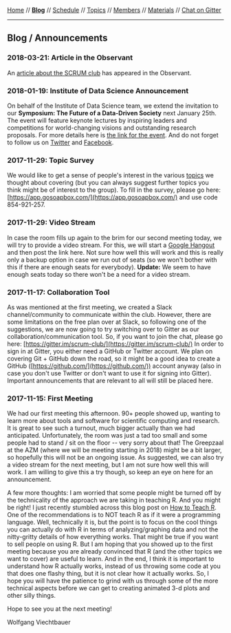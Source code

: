 [Home](README.md) // **[Blog](blog.md)** // [Schedule](schedule.md) // [Topics](topics.md) // [Members](members.md) // [Materials](/materials/materials.md) // [Chat on Gitter](https://gitter.im/scrum-club/general)

---

## Blog / Announcements

### 2018-03-21: Article in the Observant

An [article about the SCRUM club](https://www.observantonline.nl/English/Home/Articles/articleType/ArticleView/articleId/13523/SCRUM-Club-use-open-source-software-for-your-research) has appeared in the Observant.

### 2018-01-19: Institute of Data Science Announcement

On behalf of the Institute of Data Science team, we extend the invitation to our **Symposium: The Future of a Data-Driven Society** next January 25th. The event will feature keynote lectures by inspiring leaders and competitions for world-changing visions and outstanding research proposals. For more details here is [the link for the event](https://www.maastrichtuniversity.nl/events/symposium-future-data-driven-society). And do not forget to follow us on [Twitter](https://twitter.com/UM_IDS) and [Facebook](https://www.facebook.com/IDSatUM/).

### 2017-11-29: Topic Survey

We would like to get a sense of people's interest in the various [topics](topics.md) we thought about covering (but you can always suggest further topics you think might be of interest to the group). To fill in the survey, please go here: [https://app.gosoapbox.com/](https://app.gosoapbox.com/) and use code 854-921-257.

### 2017-11-29: Video Stream

In case the room fills up again to the brim for our second meeting today, we will try to provide a video stream. For this, we will start a [Google Hangout](https://hangouts.google.com/) and then post the link here. Not sure how well this will work and this is really only a backup option in case we run out of seats (so we won't bother with this if there are enough seats for everybody). **Update:** We seem to have enough seats today so there won't be a need for a video stream.

### 2017-11-17: Collaboration Tool

As was mentioned at the first meeting, we created a Slack channel/community to communicate within the club. However, there are some limitations on the free plan over at Slack, so following one of the suggestions, we are now going to try switching over to Gitter as our collaboration/communication tool. So, if you want to join the chat, please go here: [https://gitter.im/scrum-club/](https://gitter.im/scrum-club/) In order to sign in at Gitter, you either need a GitHub or Twitter account. We plan on covering Git + GitHub down the road, so it might be a good idea to create a GitHub ([https://github.com/](https://github.com/)) account anyway (also in case you don't use Twitter or don't want to use it for signing into Gitter). Important announcements that are relevant to all will still be placed here.

### 2017-11-15: First Meeting

We had our first meeting this afternoon. 90+ people showed up, wanting to learn more about tools and software for scientific computing and research. It is great to see such a turnout, much bigger actually than we had anticipated. Unfortunately, the room was just a tad too small and some people had to stand / sit on the floor -- very sorry about that! The Greepzaal at the AZM (where we will be meeting starting in 2018) might be a bit larger, so hopefully this will not be an ongoing issue. As suggested, we can also try a video stream for the next meeting, but I am not sure how well this will work. I am willing to give this a try though, so keep an eye on here for an announcement.

A few more thoughts: I am worried that some people might be turned off by the technicality of the approach we are taking in teaching R. And you might be right! I just recently stumbled across this blog post on [How to Teach R](https://rviews.rstudio.com/2017/02/22/how-to-teach-r-common-mistakes/). One of the recommendations is to NOT teach R as if it were a programming language. Well, technically it is, but the point is to focus on the cool things you can actually do with R in terms of analyzing/graphing data and not the nitty-gritty details of how everything works. That might be true if you want to sell people on using R. But I am hoping that you showed up to the first meeting because you are already convinced that R (and the other topics we want to cover) are useful to learn. And in the end, I think it is important to understand how R actually works, instead of us throwing some code at you that does one flashy thing, but it is not clear how it actually works. So, I hope you will have the patience to grind with us through some of the more technical aspects before we can get to creating animated 3-d plots and other silly things.

Hope to see you at the next meeting!

Wolfgang Viechtbauer
